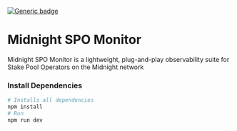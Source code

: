 [![Generic badge](https://img.shields.io/badge/TypeScript-5.8.3-blue.svg)](https://shields.io/)
# Midnight SPO Monitor

Midnight SPO Monitor is a lightweight, plug-and-play observability suite for Stake Pool Operators on the Midnight network

### Install Dependencies

```sh
# Installs all dependencies
npm install
# Run
npm run dev
